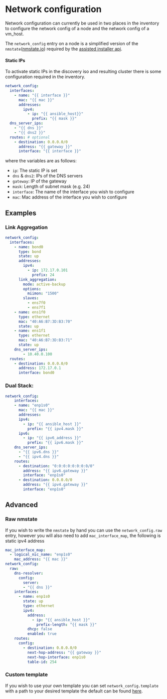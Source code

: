 # Network configuration
Network configuration can currently be used in two places in the inventory to configure the network config of a node and the network config of a vm_host.

The `network_config` entry on a node is a simplified version of the `nmstate`([nmstate.io](http://nmstate.io/)) required by the [assisted installer api](https://github.com/openshift/assisted-service/blob/3bcaca8abef5173b0e2175b5d0b722e851e39cee/docs/user-guide/restful-api-guide.md).

#### Static IPs

To activate static IPs in the discovery iso and resulting cluster there is some configuration required in the inventory.

```yaml
network_config:
  interfaces:
    - name: "{{ interface }}"
      mac: "{{ mac }}"
      addresses:
        ipv4:
          - ip: "{{ ansible_host}}"
            prefix: "{{ mask }}"
  dns_server_ips:
    - "{{ dns }}"
    - "{{ dns2 }}"
  routes: # optional
    - destination: 0.0.0.0/0
      address: "{{ gateway }}"
      interface: "{{ interface }}"
```

where the variables are as follows:

- `ip`: The static IP is set
- `dns` & `dns2`: IPs of the DNS servers
- `gateway`: IP of the gateway
- `mask`: Length of subnet mask (e.g. 24)
- `interface`: The name of the interface you wish to configure
- `mac`: Mac address of the interface you wish to configure

## Examples

### Link Aggregation

```yaml
network_config:
  interfaces:
    - name: bond0
      type: bond
      state: up
      addresses:
        ipv4:
          - ip: 172.17.0.101
            prefix: 24
      link_aggregation:
        mode: active-backup
        options:
          miimon: "1500"
        slaves:
          - ens7f0
          - ens7f1
    - name: ens1f0
      type: ethernet
      mac: "40:A6:B7:3D:B3:70"
      state: up
    - name: ens1f1
      type: ethernet
      mac: "40:A6:B7:3D:B3:71"
      state: up
    dns_server_ips:
        - 10.40.0.100
  routes:
    - destination: 0.0.0.0/0
      address: 172.17.0.1
      interface: bond0
```

### Dual Stack:
``` yaml
network_config:
    interfaces:
    - name: "enp1s0"
      mac: "{{ mac }}"
      addresses:
      ipv4:
        - ip: "{{ ansible_host }}"
          prefix: "{{ ipv4.mask }}"
      ipv6:
        - ip: "{{ ipv6_address }}"
          prefix: "{{ ipv6.mask }}"
    dns_server_ips:
      - "{{ ipv6.dns }}"
      - "{{ ipv4.dns }}"
    routes:
      - destination: "0:0:0:0:0:0:0:0/0"
        address: "{{ ipv6.gateway }}"
        interface: "enp1s0"
      - destination: 0.0.0.0/0
        address: "{{ ipv4.gateway }}"
        interface: "enp1s0"
```

## Advanced

### Raw nmstate

 If you wish to write the `nmstate` by hand you can use the `network_config.raw` entry, however you will also need to add `mac_interface_map`, the following is static ipv4 address

```yaml
mac_interface_map:
  - logical_nic_name: "enp1s0"
    mac_address: "{{ mac }}"
network_config:
  raw:
    dns-resolver:
      config:
        server:
        - "{{ dns }}"
    interfaces:
      - name: enp1s0
        state: up
        type: ethernet
        ipv4:
          address:
            - ip: "{{ ansible_host }}"
              prefix-length: "{{ mask }}"
          dhcp: false
          enabled: true
    routes:
      config:
        - destination: 0.0.0.0/0
          next-hop-address: "{{ gateway }}"
          next-hop-interface: enp1s0
          table-id: 254
```


### Custom template
If you wish to use your own template you can set `network_config.template` with a path to your desired template the default can be found [here](../roles/generate_discovery_iso/templates/nmstate.yml.j2).
